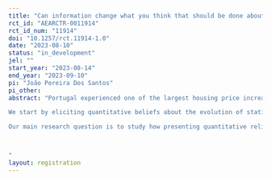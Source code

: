 ```yaml
---
title: "Can information change what you think that should be done about the housing crisis?"
rct_id: "AEARCTR-0011914"
rct_id_num: "11914"
doi: "10.1257/rct.11914-1.0"
date: "2023-08-10"
status: "in_development"
jel: ""
start_year: "2023-08-14"
end_year: "2023-09-10"
pi: "João Pereira Dos Santos"
pi_other:
abstract: "Portugal experienced one of the largest housing price increases in the EU since 2015. In this study, we analyze the support for housing public policies and regulations in the context of the housing crisis in Portugal. With this objective, we plan to implement a large-scale online experiment conducted to a representative sample of the Portuguese population.
We start by eliciting quantitative beliefs about the evolution of statistic indicators between 2015 and 2022. Then, for half of the sample, randomly drawn, we provide them the comparison between their perceptions and the official numbers provided by Statistics Portugal and the Eurostat.
Our main research question is to study how presenting quantitative reliable information about the severity of the housing crisis and key related events affects public policy preferences. We note that, for all these policy actions, we provide simple trade-off situations so that respondents can easily consider both the benefits and the costs of their choices.

"
layout: registration
---
```


